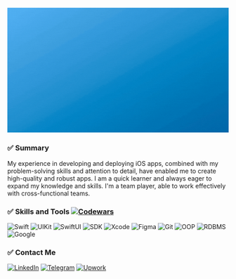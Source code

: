 [![Header](https://github.com/mustafos/mustafos/blob/master/assets/header.gif)](https://mustafos.github.io)

### ✅ Summary
My experience in developing and deploying iOS apps, combined with my problem-solving skills and attention to detail, have enabled me to create high-quality and robust apps. I am a quick learner and always eager to expand my knowledge and skills. I'm a team player, able to work effectively with cross-functional teams.

### ✅ Skills and Tools [![Codewars](https://www.codewars.com/users/mustafos/badges/small)](https://www.codewars.com/users/mustafos)
![Swift](https://img.shields.io/badge/-Swift-349DDD?style=flat&logo=swift&logoColor=white)
![UIKit](https://img.shields.io/badge/-UIKit-349DDD?style=flat&logo=uikit&logoColor=white)
![SwiftUI](https://img.shields.io/badge/-SwiftUI-349DDD?style=flat&logo=swiftui&logoColor=white)
![SDK](https://img.shields.io/badge/-SDK-349DDD?style=flat&logo=ios&logoColor=white)
![Xcode](https://img.shields.io/badge/-Xcode-349DDD?style=flat&logo=xcode&logoColor=white)
![Figma](https://img.shields.io/badge/-Figma-349DDD?style=flat&logo=figma&logoColor=white)
![Git](https://img.shields.io/badge/-Git-349DDD?style=flat&logo=git&logoColor=white)
![OOP](https://img.shields.io/badge/-OOP-349DDD?style=flat&logo=singlestore&logoColor=white)
![RDBMS](https://img.shields.io/badge/-DBMS-349DDD?style=flat&logo=postgresql&logoColor=white)
![Google](https://img.shields.io/badge/-Googliness-349DDD?style=flat&logo=google&logoColor=white)

### ✅ Contact Me 
[![LinkedIn](https://img.shields.io/badge/-LinkedIn-349DDD?style=flat&logo=linkedin&logoColor=white)](https://www.linkedin.com/in/mustafabekirov/)
[![Telegram](https://img.shields.io/badge/-Telegram-349DDD?style=flat&logo=telegram&logoColor=white)](https://t.me/mustafosID)
[![Upwork](https://img.shields.io/badge/-Upwork-349DDD?style=flat&logo=upwork&logoColor=white)](urlSocial)
